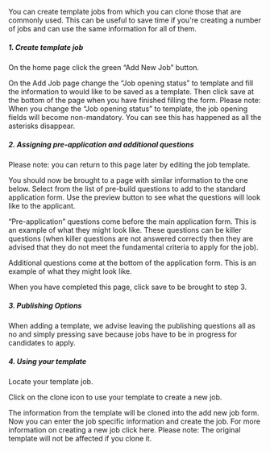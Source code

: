 You can create template jobs from which you can clone those that are commonly used. This can be useful to save time if you're creating a number of jobs and can use the same information for all of them.

##### 1. Create template job
On the home page click the green “Add New Job” button.


On the Add Job page change the “Job opening status” to template and fill the information to would like to be saved as a template. Then click save at the bottom of the page when you have finished filling the form.
Please note: When you change the “Job opening status” to template, the job opening fields will become non-mandatory. You can see this has happened as all the asterisks disappear.




##### 2. Assigning pre-application and additional questions
Please note: you can return to this page later by editing the job template.

You should now be brought to a page with similar information to the one below.
Select from the list of pre-build questions to add to the standard application form.
Use the preview button to see what the questions will look like to the applicant.


“Pre-application” questions come before the main application form. This is an example of what they might look like. These questions can be killer questions (when killer questions are not answered correctly then they are advised that they do not meet the fundamental criteria to apply for the job).


Additional questions come at the bottom of the application form. This is an example of what they might look like.


When you have completed this page, click save to be brought to step 3.


##### 3. Publishing Options
When adding a template, we advise leaving the publishing questions all as no and simply pressing save because jobs have to be in progress for candidates to apply.


##### 4. Using your template
Locate your template job.


Click on the clone icon to use your template to create a new job.


The information from the template will be cloned into the add new job form. Now you can enter the job specific information and create the job. For more information on creating a new job click here.
Please note: The original template will not be affected if you clone it.

